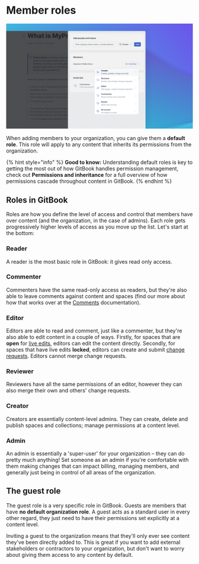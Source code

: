 # Member roles

![](<../../.gitbook/assets/Space Permissions.png>)

When adding members to your organization, you can give them a **default role**. This role will apply to any content that inherits its permissions from the organization.

{% hint style="info" %}
**Good to know:** Understanding default roles is key to getting the most out of how GitBook handles permission management, check out **Permissions and inheritance** for a full overview of how permissions cascade throughout content in GitBook.
{% endhint %}

## Roles in GitBook

Roles are how you define the level of access and control that members have over content (and the organization, in the case of admins). Each role gets progressively higher levels of access as you move up the list. Let's start at the bottom:

### Reader

A reader is the most basic role in GitBook: it gives read only access.

### Commenter

Commenters have the same read-only access as readers, but they're also able to leave comments against content and spaces (find our more about how that works over at the [Comments](../comments.md) documentation).

### Editor

Editors are able to read and comment, just like a commenter, but they're also able to edit content in a couple of ways. Firstly, for spaces that are **open** for [live edits](../../editing-content/editing-pages/live-edits-and-real-time-collaboration.md), editors can edit the content directly. Secondly, for spaces that have live edits **locked**, editors can create and submit [change requests](../../editing-content/editing-pages/change-requests.md). Editors cannot merge change requests.

### Reviewer

Reviewers have all the same permissions of an editor, however they can also merge their own and others' change requests.

### Creator

Creators are essentially content-level admins. They can create, delete and publish spaces and collections; manage permissions at a content level.

### Admin

An admin is essentially a 'super-user' for your organization – they can do pretty much anything! Set someone as an admin if you're comfortable with them making changes that can impact billing, managing members, and generally just being in control of all areas of the organization.

## The guest role

The guest role is a very specific role in GitBook. Guests are members that have **no default organization role**. A guest acts as a standard user in every other regard, they just need to have their permissions set explicitly at a content level.

Inviting a guest to the organization means that they'll only ever see content they've been directly added to. This is great if you want to add external stakeholders or contractors to your organization, but don't want to worry about giving them access to any content by default.
